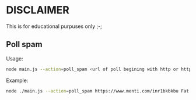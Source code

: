 # DISCLAIMER 
This is for educational purpuses only ;-;


## Poll spam 
Usage:
``` bash
node main.js --action=poll_spam <url of poll begining with http or https> <vote option in text>
```

Example:
```bash
node ./main.js --action=poll_spam https://www.menti.com/inr1bkbkbu Fat
```